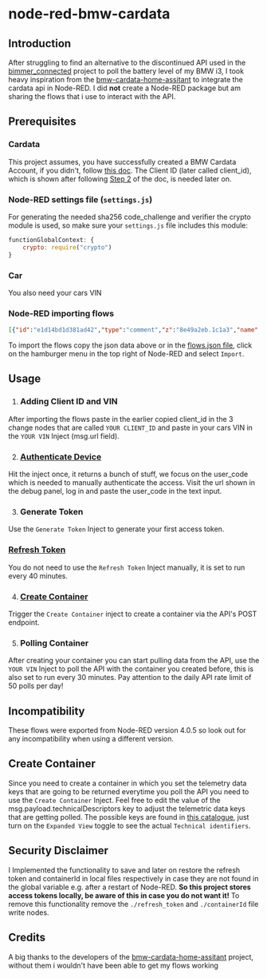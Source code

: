 # node-red-bmw-cardata


## Introduction

After struggling to find an alternative to the discontinued API used in the [bimmer_connected](https://github.com/bimmerconnected/bimmer_connected) project to poll the battery level of my BMW i3, I took heavy inspiration from the [bmw-cardata-home-assitant](https://github.com/JjyKsi/bmw-cardata-ha) to integrate the cardata api in Node-RED. I did **not** create a Node-RED package but am sharing the flows that i use to interact with the API.


## Prerequisites


### Cardata
This project assumes, you have successfully created a BMW Cardata Account, if you didn't, follow [this doc](https://bmw-cardata.bmwgroup.com/customer/public/api-documentation/Id-Technical-registration_Step-1). The Client ID (later called client_id), which is shown after following [Step 2](https://bmw-cardata.bmwgroup.com/customer/public/api-documentation/Id-Technical-registration_Step-2) of the doc, is needed later on.


### Node-RED settings file (`settings.js`)
For generating the needed sha256 code_challenge and verifier the crypto module is used, so make sure your `settings.js` file includes this module:
``` js
functionGlobalContext: {
    crypto: require("crypto")
}
```


### Car
You also need your cars VIN


### Node-RED importing flows

``` json
[{"id":"e1d14bd1d381ad42","type":"comment","z":"8e49a2eb.1c1a3","name":"Cardata","info":"","x":1370,"y":560,"wires":[]},{"id":"125c7a2557e4917a","type":"inject","z":"8e49a2eb.1c1a3","name":"Refresh Token","props":[{"p":"payload"},{"p":"url","v":"https://customer.bmwgroup.com/gcdm/oauth/token","vt":"str"},{"p":"headers","v":"{\"Content-Type\":\"application/x-www-form-urlencoded\"}","vt":"json"},{"p":"method","v":"POST","vt":"str"}],"repeat":"2400","crontab":"","once":false,"onceDelay":0.1,"topic":"","payload":"{\"grant_type\":\"refresh_token\"}","payloadType":"json","x":1420,"y":820,"wires":[["b9a406ec27382ec0"]]},{"id":"444936b78b25de8c","type":"http request","z":"8e49a2eb.1c1a3","name":"","method":"use","ret":"obj","paytoqs":"ignore","url":"","tls":"","persist":false,"proxy":"","insecureHTTPParser":false,"authType":"","senderr":false,"headers":[],"x":1970,"y":800,"wires":[["93dbe7353553d452"]]},{"id":"e9fcc17a175357b2","type":"debug","z":"8e49a2eb.1c1a3","name":"Refresh Token","active":true,"tosidebar":true,"console":false,"tostatus":false,"complete":"true","targetType":"full","statusVal":"","statusType":"auto","x":2420,"y":800,"wires":[]},{"id":"b9a406ec27382ec0","type":"change","z":"8e49a2eb.1c1a3","name":"YOUR_CLIENT_ID","rules":[{"t":"set","p":"payload.refresh_token","pt":"msg","to":"bmw_cardata.refresh_token","tot":"global"},{"t":"set","p":"payload.client_id","pt":"msg","to":"YOUR_CLIENT_ID","tot":"str"}],"action":"","property":"","from":"","to":"","reg":false,"x":1630,"y":820,"wires":[["c9e9643d79ef500e"]]},{"id":"93dbe7353553d452","type":"switch","z":"8e49a2eb.1c1a3","name":"","property":"payload","propertyType":"msg","rules":[{"t":"hask","v":"error","vt":"str"},{"t":"else"}],"checkall":"true","repair":false,"outputs":2,"x":2150,"y":800,"wires":[["e9fcc17a175357b2"],["e9fcc17a175357b2","1cba565c5ca94c99"]]},{"id":"66b17ca35f7dad57","type":"debug","z":"8e49a2eb.1c1a3","name":"Authenticate Device","active":true,"tosidebar":true,"console":false,"tostatus":false,"complete":"true","targetType":"full","statusVal":"","statusType":"auto","x":2360,"y":620,"wires":[]},{"id":"0a1020196ae288af","type":"http request","z":"8e49a2eb.1c1a3","name":"","method":"use","ret":"obj","paytoqs":"ignore","url":"","tls":"","persist":false,"proxy":"","insecureHTTPParser":false,"authType":"","senderr":false,"headers":[],"x":2010,"y":640,"wires":[["13a3e3046948255c"]]},{"id":"6d3330fb8ecba2c8","type":"inject","z":"8e49a2eb.1c1a3","name":"Generate Token","props":[{"p":"payload"},{"p":"url","v":"https://customer.bmwgroup.com/gcdm/oauth/token","vt":"str"},{"p":"headers","v":"{\"Content-Type\":\"application/x-www-form-urlencoded\"}","vt":"json"},{"p":"method","v":"POST","vt":"str"}],"repeat":"","crontab":"","once":false,"onceDelay":0.1,"topic":"","payload":"{\"grant_type\":\"urn:ietf:params:oauth:grant-type:device_code\"}","payloadType":"json","x":1420,"y":740,"wires":[["aac467ac0be4e0d5"]]},{"id":"aac467ac0be4e0d5","type":"change","z":"8e49a2eb.1c1a3","name":"YOUR_CLIENT_ID","rules":[{"t":"set","p":"payload.code_verifier","pt":"msg","to":"bmw_cardata.code_verifier","tot":"global"},{"t":"set","p":"payload.device_code","pt":"msg","to":"bmw_cardata.device_code","tot":"global"},{"t":"set","p":"payload.client_id","pt":"msg","to":"YOUR_CLIENT_ID","tot":"str"}],"action":"","property":"","from":"","to":"","reg":false,"x":1630,"y":740,"wires":[["4a5f528c45341778"]]},{"id":"fb5a7bfd09e9244f","type":"debug","z":"8e49a2eb.1c1a3","name":"Generate Token","active":true,"tosidebar":true,"console":false,"tostatus":false,"complete":"true","targetType":"full","statusVal":"","statusType":"auto","x":2160,"y":720,"wires":[]},{"id":"4a5f528c45341778","type":"http request","z":"8e49a2eb.1c1a3","name":"","method":"use","ret":"obj","paytoqs":"ignore","url":"","tls":"","persist":false,"proxy":"","insecureHTTPParser":false,"authType":"","senderr":false,"headers":[],"x":1830,"y":740,"wires":[["02a36f8eba4d96bd"]]},{"id":"51ddac9a2e4c6078","type":"change","z":"8e49a2eb.1c1a3","name":"set device_code","rules":[{"t":"set","p":"bmw_cardata.device_code","pt":"global","to":"payload.device_code","tot":"msg"}],"action":"","property":"","from":"","to":"","reg":false,"x":2340,"y":660,"wires":[[]]},{"id":"13a3e3046948255c","type":"switch","z":"8e49a2eb.1c1a3","name":"","property":"payload","propertyType":"msg","rules":[{"t":"hask","v":"error","vt":"str"},{"t":"else"}],"checkall":"true","repair":false,"outputs":2,"x":2170,"y":640,"wires":[["66b17ca35f7dad57"],["51ddac9a2e4c6078","66b17ca35f7dad57"]]},{"id":"02a36f8eba4d96bd","type":"switch","z":"8e49a2eb.1c1a3","name":"","property":"payload","propertyType":"msg","rules":[{"t":"hask","v":"error","vt":"str"},{"t":"else"}],"checkall":"true","repair":false,"outputs":2,"x":1990,"y":740,"wires":[["fb5a7bfd09e9244f"],["fb5a7bfd09e9244f","f6d12277db6a779a"]]},{"id":"f6d12277db6a779a","type":"change","z":"8e49a2eb.1c1a3","name":"","rules":[{"t":"set","p":"bmw_cardata.access_token","pt":"global","to":"payload.access_token","tot":"msg"},{"t":"set","p":"bmw_cardata.refresh_token","pt":"global","to":"payload.refresh_token","tot":"msg"},{"t":"set","p":"bmw_cardata.id_token","pt":"global","to":"payload.id_token","tot":"msg"},{"t":"set","p":"bmw_cardata.gcid","pt":"global","to":"payload.gcid","tot":"msg"},{"t":"set","p":"payload","pt":"msg","to":"payload.refresh_token","tot":"msg"}],"action":"","property":"","from":"","to":"","reg":false,"x":2160,"y":760,"wires":[["76f6b5ef01021c13"]]},{"id":"1cba565c5ca94c99","type":"change","z":"8e49a2eb.1c1a3","name":"","rules":[{"t":"set","p":"bmw_cardata.access_token","pt":"global","to":"payload.access_token","tot":"msg"},{"t":"set","p":"bmw_cardata.refresh_token","pt":"global","to":"payload.refresh_token","tot":"msg"},{"t":"set","p":"bmw_cardata.id_token","pt":"global","to":"payload.id_token","tot":"msg"},{"t":"set","p":"bmw_cardata.gcid","pt":"global","to":"payload.gcid","tot":"msg"},{"t":"set","p":"payload","pt":"msg","to":"payload.refresh_token","tot":"msg"}],"action":"","property":"","from":"","to":"","reg":false,"x":2420,"y":840,"wires":[["1546b7dd69794a29"]]},{"id":"682abfc36621d66b","type":"inject","z":"8e49a2eb.1c1a3","name":"Create Container","props":[{"p":"payload"},{"p":"url","v":"https://api-cardata.bmwgroup.com/customers/containers","vt":"str"},{"p":"method","v":"POST","vt":"str"},{"p":"headers","v":"{\"Authorization\":\"\",\"accept\":\"application/json\",\"Content-Type\":\"application/json\",\"x-version\":\"v1\"}","vt":"json"}],"repeat":"","crontab":"","once":false,"onceDelay":0.1,"topic":"","payload":"{\"name\":\"battery\",\"purpose\":\"Get battery info\",\"technicalDescriptors\":[\"vehicle.drivetrain.batteryManagement.header\",\"vehicle.drivetrain.electricEngine.charging.acAmpere\",\"vehicle.drivetrain.electricEngine.charging.acVoltage\",\"vehicle.powertrain.electric.battery.preconditioning.automaticMode.statusFeedback\",\"vehicle.vehicle.avgAuxPower\",\"vehicle.powertrain.tractionBattery.charging.port.anyPosition.flap.isOpen\",\"vehicle.powertrain.tractionBattery.charging.port.anyPosition.isPlugged\",\"vehicle.drivetrain.electricEngine.charging.timeToFullyCharged\",\"vehicle.powertrain.electric.battery.charging.acLimit.selected\",\"vehicle.drivetrain.electricEngine.charging.method\",\"vehicle.body.chargingPort.plugEventId\",\"vehicle.drivetrain.electricEngine.charging.phaseNumber\",\"vehicle.trip.segment.end.drivetrain.batteryManagement.hvSoc\",\"vehicle.trip.segment.accumulated.drivetrain.electricEngine.recuperationTotal\",\"vehicle.drivetrain.electricEngine.remainingElectricRange\",\"vehicle.drivetrain.electricEngine.charging.timeRemaining\",\"vehicle.drivetrain.electricEngine.charging.hvStatus\",\"vehicle.drivetrain.electricEngine.charging.lastChargingReason\",\"vehicle.drivetrain.electricEngine.charging.lastChargingResult\",\"vehicle.powertrain.electric.battery.preconditioning.manualMode.statusFeedback\",\"vehicle.drivetrain.electricEngine.charging.reasonChargingEnd\",\"vehicle.powertrain.electric.battery.stateOfCharge.target\",\"vehicle.body.chargingPort.lockedStatus\",\"vehicle.drivetrain.electricEngine.charging.level\",\"vehicle.powertrain.electric.battery.stateOfHealth.displayed\",\"vehicle.vehicleIdentification.basicVehicleData\",\"vehicle.drivetrain.batteryManagement.batterySizeMax\",\"vehicle.drivetrain.batteryManagement.maxEnergy\",\"vehicle.powertrain.electric.battery.charging.power\",\"vehicle.drivetrain.electricEngine.charging.status\"]}","payloadType":"json","x":1420,"y":920,"wires":[["c5940654bc0e93f3"]]},{"id":"c5940654bc0e93f3","type":"function","z":"8e49a2eb.1c1a3","name":"set access_token","func":"msg.headers.Authorization = \"Bearer \" + global.get(\"bmw_cardata.access_token\");\nreturn msg;","outputs":1,"timeout":0,"noerr":0,"initialize":"","finalize":"","libs":[],"x":1630,"y":920,"wires":[["fea592acfbb30322"]]},{"id":"af635a06e5a58d49","type":"debug","z":"8e49a2eb.1c1a3","name":"Create Container","active":true,"tosidebar":true,"console":false,"tostatus":false,"complete":"true","targetType":"full","statusVal":"","statusType":"auto","x":2030,"y":900,"wires":[]},{"id":"fea592acfbb30322","type":"http request","z":"8e49a2eb.1c1a3","name":"","method":"use","ret":"obj","paytoqs":"ignore","url":"","tls":"","persist":false,"proxy":"","insecureHTTPParser":false,"authType":"","senderr":false,"headers":[],"x":1830,"y":920,"wires":[["af635a06e5a58d49","09abf82ac8814420"]]},{"id":"d8ba8c8af22f6d70","type":"comment","z":"8e49a2eb.1c1a3","name":"Manual authorization via the url and user_code required!","info":"","x":1660,"y":560,"wires":[]},{"id":"9a4129ee11ad6015","type":"inject","z":"8e49a2eb.1c1a3","name":"YOUR VIN","props":[{"p":"url","v":"https://api-cardata.bmwgroup.com/customers/vehicles/YOUR_VIN/telematicData?containerId=","vt":"str"},{"p":"method","v":"GET","vt":"str"},{"p":"headers","v":"{\"Authorization\":\"\",\"accept\":\"application/json\",\"Content-Type\":\"application/json\",\"x-version\":\"v1\"}","vt":"json"}],"repeat":"1800","crontab":"","once":false,"onceDelay":0.1,"topic":"","x":1410,"y":1020,"wires":[["f4206780c5a6e0bf"]]},{"id":"f4206780c5a6e0bf","type":"function","z":"8e49a2eb.1c1a3","name":"set url","func":"var containerId = global.get(\"bmw_cardata.containerId\");\n\nif (containerId) {\n    msg.url = msg.url + containerId;\n    msg.headers.Authorization = \"Bearer \" + global.get(\"bmw_cardata.access_token\");\n    return [msg,];\n} else {\n    return [,msg];\n}","outputs":2,"timeout":0,"noerr":0,"initialize":"","finalize":"","libs":[],"x":1590,"y":1020,"wires":[["d11707a799458a90"],["6e6ba43ca625e115"]]},{"id":"94fa490cf2bbdba9","type":"debug","z":"8e49a2eb.1c1a3","name":"Poll Container","active":true,"tosidebar":true,"console":false,"tostatus":false,"complete":"true","targetType":"full","statusVal":"","statusType":"auto","x":1940,"y":1000,"wires":[]},{"id":"d11707a799458a90","type":"http request","z":"8e49a2eb.1c1a3","name":"","method":"use","ret":"obj","paytoqs":"ignore","url":"","tls":"","persist":false,"proxy":"","insecureHTTPParser":false,"authType":"","senderr":false,"headers":[],"x":1750,"y":1000,"wires":[["94fa490cf2bbdba9"]]},{"id":"df2f4207f7fafdf9","type":"function","z":"8e49a2eb.1c1a3","name":"code gen","func":"// Access the crypto module from global context\nconst crypto = global.get('crypto');\n\n// 1. Generate a random code verifier (length 64, URL-safe)\nfunction base64url(buffer) {\n    return buffer.toString('base64')\n        .replace(/\\+/g, '-')\n        .replace(/\\//g, '_')\n        .replace(/=+$/, '');\n}\n\n// generate 32 random bytes (will become 43+ chars after base64url)\nconst codeVerifier = base64url(crypto.randomBytes(32));\n\n// 2. Generate the S256 code challenge\nconst hash = crypto.createHash('sha256').update(codeVerifier).digest();\nconst codeChallenge = base64url(hash);\n\nglobal.set(\"bmw_cardata.code_verifier\", codeVerifier);\nglobal.set(\"bmw_cardata.code_challenge\", codeChallenge);\n\n// Output both\nmsg.payload.code_challenge = codeChallenge;\n\nreturn msg;","outputs":1,"timeout":0,"noerr":0,"initialize":"","finalize":"","libs":[],"x":1620,"y":640,"wires":[["f7c3a3d257fe2ad3"]]},{"id":"94c7805e696633f1","type":"inject","z":"8e49a2eb.1c1a3","name":"Authenticate Device","props":[{"p":"payload"},{"p":"url","v":"https://customer.bmwgroup.com/gcdm/oauth/device/code","vt":"str"},{"p":"headers","v":"{\"Content-Type\":\"application/x-www-form-urlencoded\",\"Accept\":\"application/json\"}","vt":"json"},{"p":"method","v":"POST","vt":"str"}],"repeat":"","crontab":"","once":false,"onceDelay":0.1,"topic":"","payload":"{\"response_type\":\"device_code\",\"scope\":\"authenticate_user openid cardata:streaming:read cardata:api:read\",\"code_challenge_method\":\"S256\"}","payloadType":"json","x":1430,"y":640,"wires":[["df2f4207f7fafdf9"]]},{"id":"f7c3a3d257fe2ad3","type":"change","z":"8e49a2eb.1c1a3","name":"YOUR_CLIENT_ID","rules":[{"t":"set","p":"payload.code_challenge","pt":"msg","to":"bmw_cardata.code_challenge","tot":"global"},{"t":"set","p":"payload.client_id","pt":"msg","to":"YOUR_CLIENT_ID","tot":"str"}],"action":"","property":"","from":"","to":"","reg":false,"x":1810,"y":640,"wires":[["0a1020196ae288af"]]},{"id":"76f6b5ef01021c13","type":"file","z":"8e49a2eb.1c1a3","name":"","filename":"./refresh_token","filenameType":"str","appendNewline":false,"createDir":true,"overwriteFile":"true","encoding":"none","x":2360,"y":760,"wires":[[]]},{"id":"1546b7dd69794a29","type":"file","z":"8e49a2eb.1c1a3","name":"","filename":"./refresh_token","filenameType":"str","appendNewline":false,"createDir":true,"overwriteFile":"true","encoding":"none","x":2620,"y":840,"wires":[[]]},{"id":"c9e9643d79ef500e","type":"switch","z":"8e49a2eb.1c1a3","name":"","property":"payload","propertyType":"msg","rules":[{"t":"hask","v":"refresh_token","vt":"str"},{"t":"else"}],"checkall":"true","repair":false,"outputs":2,"x":1810,"y":820,"wires":[["444936b78b25de8c"],["03174010ba262c25"]]},{"id":"03174010ba262c25","type":"file in","z":"8e49a2eb.1c1a3","name":"","filename":"./refresh_token","filenameType":"str","format":"utf8","chunk":false,"sendError":false,"encoding":"none","allProps":false,"x":1980,"y":840,"wires":[["2a3362c04cdf43eb"]]},{"id":"2a3362c04cdf43eb","type":"function","z":"8e49a2eb.1c1a3","name":"get/set refresh_token","func":"global.set(\"bmw_cardata.refresh_token\", msg.payload);\nmsg.payload = {\"grant_type\":\"refresh_token\"};\nreturn msg;","outputs":1,"timeout":0,"noerr":0,"initialize":"","finalize":"","libs":[],"x":2200,"y":840,"wires":[["b9a406ec27382ec0"]]},{"id":"6e6ba43ca625e115","type":"file in","z":"8e49a2eb.1c1a3","name":"","filename":"./containerId","filenameType":"str","format":"utf8","chunk":false,"sendError":false,"encoding":"none","allProps":false,"x":1750,"y":1040,"wires":[["4ce2e25f7d8aab7b"]]},{"id":"4ce2e25f7d8aab7b","type":"function","z":"8e49a2eb.1c1a3","name":"set containerId","func":"global.set(\"bmw_cardata.containerId\", msg.payload);\nreturn msg;","outputs":1,"timeout":0,"noerr":0,"initialize":"","finalize":"","libs":[],"x":1940,"y":1040,"wires":[["f4206780c5a6e0bf"]]},{"id":"09abf82ac8814420","type":"change","z":"8e49a2eb.1c1a3","name":"","rules":[{"t":"set","p":"bmw_cardata.containerId","pt":"global","to":"payload.containerId","tot":"msg"}],"action":"","property":"","from":"","to":"","reg":false,"x":2080,"y":940,"wires":[["4c39381631f8950c"]]},{"id":"4c39381631f8950c","type":"file","z":"8e49a2eb.1c1a3","name":"","filename":"./containerId","filenameType":"str","appendNewline":false,"createDir":true,"overwriteFile":"true","encoding":"none","x":2330,"y":940,"wires":[[]]}]
```
To import the flows copy the json data above or in the [flows.json file](flows.json), click on the hamburger menu in the top right of Node-RED and select `Import`.


## Usage

1. ### Adding Client ID and VIN
After importing the flows paste in the earlier copied client_id in the 3 change nodes that are called `YOUR CLIENT_ID` and paste in your cars VIN in the `YOUR VIN` Inject (msg.url field).

2. ### [Authenticate Device](https://bmw-cardata.bmwgroup.com/customer/public/api-documentation/Id-Technical-registration_Step-3)
Hit the inject once, it returns a bunch of stuff, we focus on the user_code which is needed to manually authenticate the access. Visit the url shown in the debug panel, log in and paste the user_code in the text input.

3. ### Generate Token
Use the `Generate Token` Inject to generate your first access token.

### [Refresh Token](https://bmw-cardata.bmwgroup.com/customer/public/api-documentation/Id-Technical-registration_Step-4)
You do not need to use the `Refresh Token` Inject manually, it is set to run every 40 minutes.

4. ### [Create Container](https://bmw-cardata.bmwgroup.com/customer/public/api-documentation/Id-CarData-API_Additional-information)
Trigger the `Create Container` inject to create a container via the API's POST endpoint.

5. ### Polling Container
After creating your container you can start pulling data from the API, use the `YOUR VIN` Inject to poll the API with the container you created before, this is also set to run every 30 minutes. Pay attention to the daily API rate limit of 50 polls per day!

## Incompatibility
These flows were exported from Node-RED version 4.0.5 so look out for any incompatibility when using a different version.

## Create Container
Since you need to create a container in which you set the telemetry data keys that are going to be returned everytime you poll the API you need to use the `Create Container` Inject. Feel free to edit the value of the msg.payload.technicalDescriptors key to adjust the telemetric data keys that are getting polled. The possible keys are found in [this catalogue](https://www.bmw.co.uk/en-gb/mybmw/public/cardata-telematic-catalogue), just turn on the `Expanded View` toggle to see the actual `Technical identifiers`.

## Security Disclaimer
I Implemented the functionality to save and later on restore the refresh token and containerId in local files respectively in case they are not found in the global variable e.g. after a restart of Node-RED. **So this project stores access tokens locally, be aware of this in case you do not want it!** To remove this functionality remove the `./refresh_token` and `./containerId` file write nodes.

## Credits

A big thanks to the developers of the [bmw-cardata-home-assitant](https://github.com/JjyKsi/bmw-cardata-ha) project, without them i wouldn't have been able to get my flows working